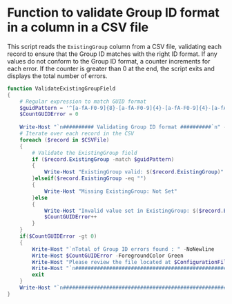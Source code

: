 # Function to validate Group ID format in a column in a CSV file

This script reads the `ExistingGroup` column from a CSV file, validating each record to ensure that the Group ID matches with the right ID format. If any values do not conform to the Group ID format, a counter increments for each error. If the counter is greater than 0 at the end, the script exits and displays the total number of errors.

```powershell
function ValidateExistingGroupField
{
    # Regular expression to match GUID format
    $guidPattern = '^[a-fA-F0-9]{8}-[a-fA-F0-9]{4}-[a-fA-F0-9]{4}-[a-fA-F0-9]{4}-[a-fA-F0-9]{12}$'
	$CountGUIDError = 0
	
	Write-Host "`n########## Validating Group ID format ##########`n" -ForeGroundColor DarkYellow
    # Iterate over each record in the CSV
    foreach ($record in $CSVFile) 
	{
        # Validate the ExistingGroup field
        if ($record.ExistingGroup -match $guidPattern) 
		{
            Write-Host "ExistingGroup valid: $($record.ExistingGroup)"
        }elseif($record.ExistingGroup -eq "")
		{
            Write-Host "Missing ExistingGroup: Not Set"
        }else 
		{
            Write-Host "Invalid value set in ExistingGroup: $($record.ExistingGroup)"
			$CountGUIDError++
        }
	}
	if($CountGUIDError -gt 0)
	{
		Write-Host "`nTotal of Group ID errors found : " -NoNewline
		Write-Host $CountGUIDError -ForegroundColor Green
		Write-Host "Please review the file located at $ConfigurationFile and validate the Group IDs added to the file."
		Write-Host "`n#####################################################`n" -ForeGroundColor DarkYellow
		exit
	}
	Write-Host "`n#####################################################`n" -ForeGroundColor DarkYellow
}
```
<br><br>
